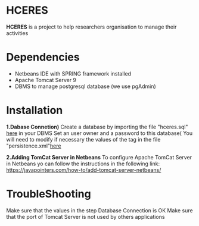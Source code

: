 # HCERES

**HCERES** is a project to help researchers organisation to manage their activities
# Dependencies
  * Netbeans IDE with SPRING framework installed
  * Apache Tomcat Server 9
  * DBMS to manage postgresql database (we use pgAdmin)
# Installation
**1.Dabase Connetion)**
Create a database by importing the file "hceres.sql" [here](https://github.com/Ytond/HCERES/blob/main/src/main/sql/hceres.sql) in your DBMS
Set an user owner and a password to this database( You will need to modify if necessary the values of the tag <properties> in the file "persistence.xml"[here](https://github.com/Ytond/HCERES/blob/main/src/main/resources/META-INF/persistence.xml)

**2.Adding TomCat Server in Netbeans**
To configure Apache TomCat Server in Netbeans yo can follow the instructions in the following link: 
https://javapointers.com/how-to/add-tomcat-server-netbeans/ 
  
# TroubleShooting
Make sure that the values in the step Database Connection is OK
Make sure that the port of Tomcat Server is not used by others applications
